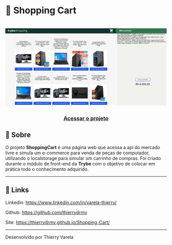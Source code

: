 <h1>🛒 Shopping Cart </h1>

<h1>

<img src="assets/shoppingcart.png">

</h1>

<h3 align="center">
  <a href="https://thierrydrmv.github.io/Shopping-Cart/" target="_blank">Acessar o projeto</a>
</h3>

## 📝 Sobre

O projeto **ShoppingCart** é uma página web que acessa a api do mercado livre e simula um e-commerce para venda de peças de computador, utilizando o localstorage para simular um carrinho de compras. Foi criado durante o módulo de front-end da **Trybe** com o objetivo de colocar em prática todo o conhecimento adquirido.

---

## 🔗 Links

Linkedin: https://www.linkedin.com/in/varela-thierry/

Github: https://github.com/thierrydrmv

Site: https://thierrydrmv.github.io/Shopping-Cart/

---

Desenvolvido por Thierry Varela